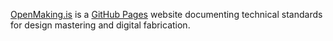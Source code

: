 [OpenMaking.is][] is a [GitHub Pages][] website documenting technical standards
for design mastering and digital fabrication.

[OpenMaking.is]: http://openmaking.is
[GitHub Pages]: https://pages.github.com
